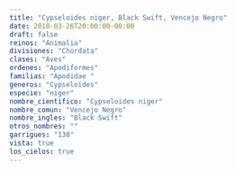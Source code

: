 ```yaml
---
title: "Cypseloides niger, Black Swift, Vencejo Negro"
date: 2018-03-26T20:00:00-00:00
draft: false
reinos: "Animalia"
divisiones: "Chordata"
clases: "Aves"
ordenes: "Apodiformes"
familias: "Apodidae "
generos: "Cypseloides"
especie: "niger"
nombre_cientifico: "Cypseloides niger"
nombre_comun: "Vencejo Negro"
nombre_ingles: "Black Swift"
otros_nombres: ""
garrigues: "130"
vista: true
los_cielos: true
---
```

